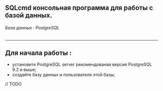 ## SQLcmd консольная программа для работы с базой данных.


###### База данных : PostgreSQL
___

Для начала работы :
------------------------------------------------------------------------
 - установите PostgreSQL server рекомендованая версия PostgreSQL 9.2 и выше;
 - создайте базу данных и пользователя этой базы;

// TODO
